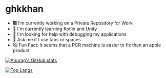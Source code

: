 # ghkkhan

- :fireworks: I'm currently working on a Private Repository for Work
- :palm_tree: I'm currently learning Kotlin and Unity
- :clap: I'm looking for help with debugging my applications
- :thought_balloon: Ask me if I use tabs or spaces
- :cat: Fun Fact: It seems that a PCR machine is easier to fix than an apple product

[![Anurag's GitHub stats](https://github-readme-stats.vercel.app/api?username=ghkkhan&theme=radical)](https://github.com/anuraghazra/github-readme-stats)

[![Top Langs](https://github-readme-stats.vercel.app/api/top-langs/?username=ghkkhan&theme=radical&layout=compact)](https://github.com/anuraghazra/github-readme-stats)
